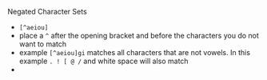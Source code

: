 Negated Character Sets

- `[^aeiou]`
- place a `^` after the opening bracket and before the characters you do not want to match
- example `[^aeiou]gi`  matches all characters that are not vowels. In this example `. ! [ @ /`  and white space will also match
- 